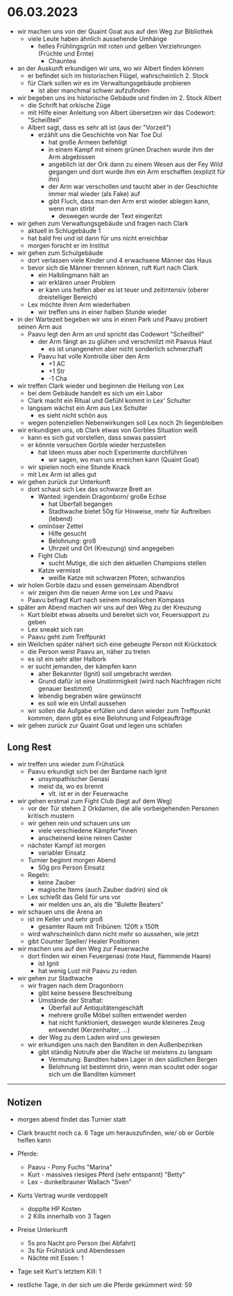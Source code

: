 # 06.03.2023
- wir machen uns von der Quaint Goat aus auf den Weg zur Bibliothek
	- viele Leute haben ähnlich aussehende Umhänge
		- helles Frühlingsgrün mit roten und gelben Verziehrungen (Früchte und Ernte)
			- Chauntea
- an der Auskunft erkundigen wir uns, wo wir Albert finden können
	- er befindet sich im historischen Flügel, wahrscheinlich 2. Stock
	- für Clark sollen wir es im Verwaltungsgebäude probieren
		- ist aber manchmal schwer aufzufinden
- wir begeben uns ins historische Gebäude und finden im 2. Stock Albert
	- die Schrift hat orkische Züge
	- mit Hilfe einer Anleitung von Albert übersetzen wir das Codewort: "Scheißteil"
	- Albert sagt, dass es sehr alt ist (aus der "Vorzeit")
		- erzählt uns die Geschichte von Nar Toe Dul
			- hat große Armeen befehligt
			- in einem Kampf mit einem grünen Drachen wurde ihm der Arm abgebissen
			- angeblich ist der Ork dann zu einem Wesen aus der Fey Wild gegangen und dort wurde ihm ein Arm erschaffen (explizit für ihn)
			- der Arm war verschollen und taucht aber in der Geschichte immer mal wieder (als Fake) auf
			- gibt Fluch, dass man den Arm erst wieder ablegen kann, wenn man stirbt
				- deswegen wurde der Text eingeritzt
- wir gehen zum Verwaltungsgebäude und fragen nach Clark
	- aktuell in Schlugebäude 1
	- hat bald frei und ist dann für uns nicht erreichbar
	- morgen forscht er im Institut
- wir gehen zum Schulgebäude
	- dort verlassen viele Kinder und 4 erwachsene Männer das Haus
	- bevor sich die Männer trennen können, ruft Kurt nach Clark
		- ein Halblingmann hält an
		- wir erklären unser Problem
		- er kann uns helfen aber es ist teuer und zeitintensiv (oberer dreistelliger Bereich)
	- Lex möchte ihren Arm wiederhaben
		- wir treffen uns in einer halben Stunde wieder
- in der Wartezeit begeben wir uns in einen Park und Paavu probiert seinen Arm aus
	- Paavu legt den Arm an und spricht das Codewort "Scheißteil"
		- der Arm fängt an zu glühen und verschmilzt mit Paavus Haut
			- es ist unangenehm aber nicht sonderlich schmerzhaft
		- Paavu hat volle Kontrolle über den Arm
			- +1 AC
			- +1 Str
			- -1 Cha
- wir treffen Clark wieder und beginnen die Heilung von Lex
	- bei dem Gebäude handelt es sich um ein Labor
	- Clark macht ein Ritual und Gefühl kommt in Lex' Schulter
	- langsam wächst ein Arm aus Lex Schulter
		- es sieht nicht schön aus
	- wegen potenziellen Nebenwirkungen soll Lex noch 2h liegenbleiben
- wir erkundigen uns, ob Clark etwas von Gorbles Situation weiß
	- kann es sich gut vorstellen, dass sowas passiert
	- er könnte versuchen Gorble wieder herzustellen
		- hat Ideen muss aber noch Experimente durchführen
			- wir sagen, wo man uns erreichen kann (Quaint Goat)
	- wir spielen noch eine Stunde Knack
	- mit Lex Arm ist alles gut
- wir gehen zurück zur Unterkunft
	- dort schaut sich Lex das schwarze Brett an
		- Wanted: irgendein Dragonborn/ große Echse
			- hat Überfall begangen
			- Stadtwache bietet 50g für Hinweise, mehr für Auftreiben (lebend)
		- ominöser Zettel
			- Hilfe gesucht
			- Belohnung: groß
			- Uhrzeit und Ort (Kreuzung) sind angegeben
		- Fight Club
			- sucht Mutige, die sich den aktuellen Champions stellen
		- Katze vermisst
			- weiße Katze mit schwarzen Pfoten, schwanzlos
- wir holen Gorble dazu und essen gemeinsam Abendbrot
	- wir zeigen ihm die neuen Arme von Lex und Paavu
	- Paavu befragt Kurt nach seinem moralischen Kompass
- später am Abend machen wir uns auf den Weg zu der Kreuzung
	- Kurt bleibt etwas abseits und bereitet sich vor, Feuersupport zu geben
	- Lex sneakt sich ran
	- Paavu geht zum Treffpunkt
- ein Weilchen später nähert sich eine gebeugte Person mit Krückstock
	- die Person weist Paavu an, näher zu treten
	- es ist ein sehr alter Halbork
	- er sucht jemanden, der kämpfen kann
		- alter Bekannter (Ignit) soll umgebracht werden
		- Grund dafür ist eine Unstimmigkeit (wird nach Nachfragen nicht genauer bestimmt)
		- lebendig begraben wäre gewünscht
		- es soll wie ein Unfall aussehen
	- wir sollen die Aufgabe erfüllen und dann wieder zum Treffpunkt kommen, dann gibt es eine Belohnung und Folgeaufträge
- wir gehen zurück zur Quaint Goat und legen uns schlafen

## Long Rest
- wir treffen uns wieder zum Frühstück
	- Paavu erkundigt sich bei der Bardame nach Ignit
		- unsympathischer Genasi
		- meist da, wo es brennt
			- vlt. ist er in der Feuerwache
- wir gehen erstmal zum Fight Club (liegt auf dem Weg)
	- vor der Tür stehen 2 Orkdamen, die alle vorbeigehenden Personen kritisch mustern
	- wir gehen rein und schauen uns um
		- viele verschiedene Kämpfer*innen
		- anscheinend keine reinen Caster
	- nächster Kampf ist morgen
		- variabler Einsatz
	- Turnier beginnt morgen Abend
		- 50g pro Person Einsatz
	- Regeln:
		- keine Zauber
		- magische Items (auch Zauber dadrin) sind ok
	- Lex schießt das Geld für uns vor
		- wir melden uns an, als die "Bulette Beaters"
- wir schauen uns die Arena an
	- ist im Keller und sehr groß
		- gesamter Raum mit Tribünen: 120ft x 150ft
	- wird wahrscheinlich dann nicht mehr so aussehen, wie jetzt
	- gibt Counter Speller/ Healer Positionen
- wir machen uns auf den Weg zur Feuerwache
	- dort finden wir einen Feuergenasi (rote Haut, flammende Haare)
		- ist Ignit
		- hat wenig Lust mit Paavu zu reden
- wir gehen zur Stadtwache
	- wir fragen nach dem Dragonborn
		- gibt keine bessere Beschreibung
		- Umstände der Straftat:
			- Überfall auf Antiquitätengeschäft
			- mehrere große Möbel sollten entwendet werden
			- hat nicht funktioniert, deswegen wurde kleineres Zeug entwendet (Kerzenhalter, ...)
		- der Weg zu dem Laden wird uns gewiesen
	- wir erkundigen uns nach den Banditen in den Außenbezirken
		- gibt ständig Notrufe aber die Wache ist meistens zu langsam
			- Vermutung: Banditen haben Lager in den südlichen Bergen
			- Belohnung ist bestimmt drin, wenn man scoutet oder sogar sich um die Banditen kümmert

---
## Notizen
- morgen abend findet das Turnier statt
- Clark braucht noch ca. 6 Tage um herauszufinden, wie/ ob er Gorble helfen kann

- Pferde:
    - Paavu - Pony Fuchs "Marina"
    - Kurt  - massives riesiges Pferd (sehr entspannt) "Betty"
    - Lex   - dunkelbrauner Wallach "Sven"

- Kurts Vertrag wurde verdoppelt
    - dopplte HP Kosten
    - 2 Kills innerhalb von 3 Tagen

- Preise Unterkunft
	- 5s pro Nacht pro Person (bei Abfahrt)
	- 3s für Frühstück und Abendessen
	- Nächte mit Essen: 1

- Tage seit Kurt's letztem Kill: 1
- restliche Tage, in der sich um die Pferde gekümmert wird: 59